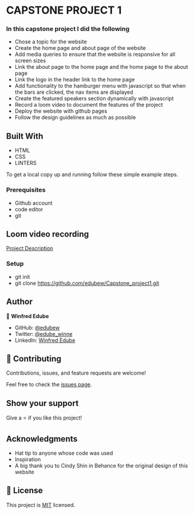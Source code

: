 # CAPSTONE PROJECT 1


### In this capstone project I did the following

- Chose a topic for the website
- Create the home page and about page of the website
- Add media queries to ensure that the website is responsive for all screen sizes
- Link the about page to the home page and the home page to the about page
- Link the logo in the header link to the home page
- Add functionality to the hamburger menu with javascript so that when the bars are clicked, the nav items are displayed
- Create the featured speakers section dynamically with javascript
- Record a loom video to document the features of the project
- Deploy the website with github pages
- Follow the design guidelines as much as possible



## Built With

- HTML
- CSS
- LINTERS


To get a local copy up and running follow these simple example steps.

### Prerequisites

- Github account
- code editor
- git



## Loom video recording

[Project Description](https://www.loom.com/share/a41eea4532d84520863f17482c7399b1)


### Setup

- git init
- git clone https://github.com/edubew/Capstone_project1.git




## Author

👤 **Winfred Edube**

- GitHub: [@edubew](https://github.com/edubew)
- Twitter: [@edube_winne](https://twitter.com/edube_winne)
- LinkedIn: [Winfred Edube](https://www.linkedin.com/in/winfred-edube-9820a422a/)




## 🤝 Contributing

Contributions, issues, and feature requests are welcome!

Feel free to check the [issues page](../../issues/).



## Show your support

Give a ⭐️ if you like this project!

## Acknowledgments

- Hat tip to anyone whose code was used
- Inspiration
- A big thank you to Cindy Shin in Behance for the original design of this website



## 📝 License

This project is [MIT](./MIT.md) licensed.

